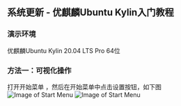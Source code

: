 ## 系统更新 - 优麒麟Ubuntu Kylin入门教程

### 演示环境

优麒麟Ubuntu Kylin 20.04 LTS Pro 64位

### 方法一：可视化操作

打开开始菜单 ，然后在开始菜单中点击设置按钮，如下图
![Image of Start Menu](https://guangya.github.io/ubuntukylin/images/2021/07/26/v2-da7e52a6cb528f9ca1d572fd6121563c_b.png)
![Image of Start Menu](/assets/images/2021/07/26/v2-da7e52a6cb528f9ca1d572fd6121563c_b.png)